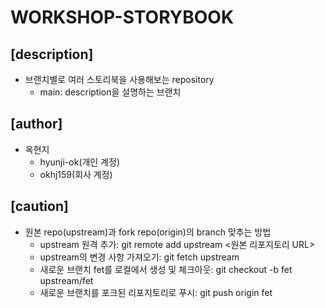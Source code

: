 # WORKSHOP-STORYBOOK

## [description]
- 브랜치별로 여러 스토리북을 사용해보는 repository
    - main: description을 설명하는 브랜치

## [author]
- 옥현지
    - hyunji-ok(개인 계정)
    - okhj159(회사 계정)

## [caution]
- 원본 repo(upstream)과 fork repo(origin)의 branch 맞추는 방법 
    - upstream 원격 추가: git remote add upstream <원본 리포지토리 URL>
    - upstream의 변경 사항 가져오기: git fetch upstream
    - 새로운 브랜치 fet를 로컬에서 생성 및 체크아웃: git checkout -b fet upstream/fet
    - 새로운 브랜치를 포크된 리포지토리로 푸시: git push origin fet